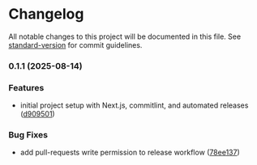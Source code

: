 # Changelog

All notable changes to this project will be documented in this file. See [standard-version](https://github.com/conventional-changelog/standard-version) for commit guidelines.

### 0.1.1 (2025-08-14)


### Features

* initial project setup with Next.js, commitlint, and automated releases ([d909501](https://github.com/daneel-deimos/poc-commitlint-auto-release/commit/d9095012086627587098a70585f1b7bdc328955e))


### Bug Fixes

* add pull-requests write permission to release workflow ([78ee137](https://github.com/daneel-deimos/poc-commitlint-auto-release/commit/78ee13714d6c94babed844335bcd9cef467853a8))
